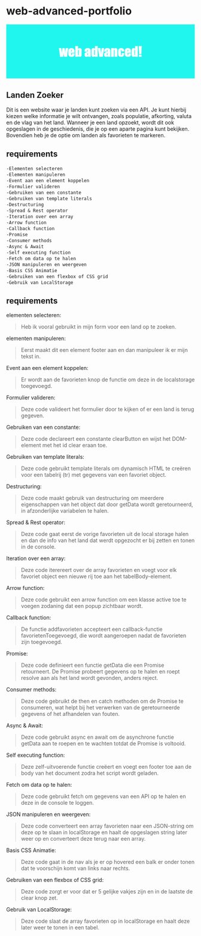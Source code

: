 # web-advanced-portfolio
![alt text](web_advanced!.png)

## Landen Zoeker
Dit is een website waar je landen kunt zoeken via een API. Je kunt hierbij kiezen welke informatie je wilt ontvangen, zoals populatie, afkorting, valuta en de vlag van het land. Wanneer je een land opzoekt, wordt dit ook opgeslagen in de geschiedenis, die je op een aparte pagina kunt bekijken. Bovendien heb je de optie om landen als favorieten te markeren.

## requirements
    -Elementen selecteren
    -Elementen manipuleren
    -Event aan een element koppelen
    -Formulier valideren
    -Gebruiken van een constante
    -Gebruiken van template literals
    -Destructuring
    -Spread & Rest operator
    -Iteration over een array
    -Arrow function
    -Callback function
    -Promise
    -Consumer methods
    -Async & Await
    -Self executing function
    -Fetch om data op te halen
    -JSON manipuleren en weergeven
    -Basis CSS Animatie
    -Gebruiken van een flexbox of CSS grid
    -Gebruik van LocalStorage

## requirements
elementen selecteren:
>Heb ik vooral gebruikt in mijn form voor een land op te zoeken.
>

elementen manipuleren:
>Eerst maakt dit een element footer aan en dan manipuleer ik er mijn tekst in.
>

Event aan een element koppelen:
>Er wordt aan de favorieten knop de functie om deze in de localstorage toegevoegd.
>

Formulier valideren:
>Deze code valideert het formulier door te kijken of er een land is terug gegeven.
>

Gebruiken van een constante:
>Deze code declareert een constante clearButton en wijst het DOM-element met het id clear eraan toe.
>
Gebruiken van template literals:
>Deze code gebruikt template literals om dynamisch HTML te creëren voor een tabelrij (tr) met gegevens van een favoriet object.
>

Destructuring:
>Deze code maakt gebruik van destructuring om meerdere eigenschappen van het object dat door getData wordt geretourneerd, in afzonderlijke variabelen te halen.
>

Spread & Rest operator:
>Deze code gaat eerst de vorige favorieten uit de local storage halen en dan de info van het land dat werdt opgezocht er bij zetten en tonen in de console.
>

Iteration over een array:
>Deze code iterereert over de array favorieten en voegt voor elk favoriet object een nieuwe rij toe aan het tabelBody-element.
>

Arrow function:
>Deze code gebruikt een arrow function om een klasse active toe te voegen zodaning dat een popup zichtbaar wordt.
>

 Callback function:
 >De functie addfavorieten accepteert een callback-functie favorietenToegevoegd, die wordt aangeroepen nadat de favorieten zijn toegevoegd.
 >

Promise:
 >Deze code definieert een functie getData die een Promise retourneert. De Promise probeert gegevens op te halen en roept resolve aan als het land wordt gevonden, anders reject.
 >

Consumer methods:
>Deze code gebruikt de then en catch methoden om de Promise te consumeren, wat helpt bij het verwerken van de geretourneerde gegevens of het afhandelen van fouten.
>

Async & Await:
>Deze code gebruikt async en await om de asynchrone functie getData aan te roepen en te wachten totdat de Promise is voltooid.
>

Self executing function:
>Deze zelf-uitvoerende functie creëert en voegt een footer toe aan de body van het document zodra het script wordt geladen.
>

Fetch om data op te halen:
>Deze code gebruikt fetch om gegevens van een API op te halen en deze in de console te loggen.
>

JSON manipuleren en weergeven:
>Deze code converteert een array favorieten naar een JSON-string om deze op te slaan in localStorage en haalt de opgeslagen string later weer op en converteert deze terug naar een array.
>

Basis CSS Animatie:
>Deze code gaat in de nav als je er op hovered een balk er onder tonen dat te voorschijn komt van links naar rechts.
>


Gebruiken van een flexbox of CSS grid:
>Deze code zorgt er voor dat er 5 gelijke vakjes zijn en in de laatste de clear knop zet.
>

Gebruik van LocalStorage:
>Deze code slaat de array favorieten op in localStorage en haalt deze later weer te tonen in een tabel.
>